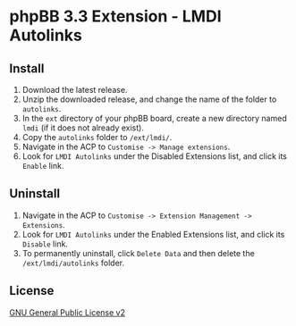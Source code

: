 # phpBB 3.3 Extension - LMDI Autolinks

## Install

1. Download the latest release.
2. Unzip the downloaded release, and change the name of the folder to `autolinks`.
3. In the `ext` directory of your phpBB board, create a new directory named `lmdi` (if it does not already exist).
4. Copy the `autolinks` folder to `/ext/lmdi/`.
5. Navigate in the ACP to `Customise -> Manage extensions`.
6. Look for `LMDI Autolinks` under the Disabled Extensions list, and click its `Enable` link.

## Uninstall

1. Navigate in the ACP to `Customise -> Extension Management -> Extensions`.
2. Look for `LMDI Autolinks` under the Enabled Extensions list, and click its `Disable` link.
3. To permanently uninstall, click `Delete Data` and then delete the `/ext/lmdi/autolinks` folder.

## License
[GNU General Public License v2](http://opensource.org/licenses/GPL-2.0)

